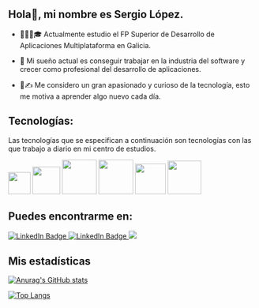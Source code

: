 ## Hola👋, mi nombre es Sergio López.

* 🧑🏽‍💻🎓 Actualmente estudio el FP Superior de Desarrollo de Aplicaciones Multiplataforma en Galicia.

* 💫 Mi sueño actual es conseguir trabajar en la industria del software y crecer como profesional del desarrollo de aplicaciones. 
* 🔎✍️ Me considero un gran apasionado y curioso de la tecnología, esto me motiva a aprender algo nuevo cada día.  

## Tecnologías:

Las tecnologías que se especifican a continuación son tecnologías con las que trabajo a diario en mi centro de estudios.
<div id=techBadges>
  <img src="https://img.shields.io/badge/Java-ED8B00?style=for-the-badge&logo=java&logoColor=white" width="45px"/>
  <img src="https://img.shields.io/badge/PHP-777BB4?style=for-the-badge&logo=php&logoColor=white" width="56px"/>
  <img src="https://img.shields.io/badge/MySQL-005C84?style=for-the-badge&logo=mysql&logoColor=white" width="70px"/>
 	<img src="https://img.shields.io/badge/HTML5-E34F26?style=for-the-badge&logo=html5&logoColor=white" width="70px"/>
  <img src="https://img.shields.io/badge/CSS3-1572B6?style=for-the-badge&logo=css3&logoColor=white" width="62px"/>
  <img src=https://img.shields.io/badge/Linux-FCC624?style=for-the-badge&logo=linux&logoColor=black width="68px"/>
</div>


## Puedes encontrarme en:

<div id="sMBadges">
  <a href="https://www.linkedin.com/in/sergio-l%C3%B3pez-g%C3%B3mez/" target="_blank">
  <img src="https://img.shields.io/badge/LinkedIn-0077B5?style=for-the-badge&logo=linkedin&logoColor=white" alt="LinkedIn Badge"/>
  <a href="https://twitter.com/sergiolopez_gmz" target="_blank">
  <img src="https://img.shields.io/badge/Twitter-0077B5?style=for-the-badge&logo=twitter&logoColor=white" alt="LinkedIn Badge"/>
  </a>
  <a href="mailto:sergiolopezgmz.dam@gmail.com">
  <img src="https://img.shields.io/badge/Gmail-D14836?style=for-the-badge&logo=gmail&logoColor=white">
  </a>
</div>

## Mis estadísticas


[![Anurag's GitHub stats](https://github-readme-stats.vercel.app/api?username=sergiolpzgmz&show_icons=true&theme=gradient)](https://github.com/anuraghazra/github-readme-stats)
  
[![Top Langs](https://github-readme-stats.vercel.app/api/top-langs/?username=sergiolpzgmz&layout=compact)](https://github.com/anuraghazra/github-readme-stats)
